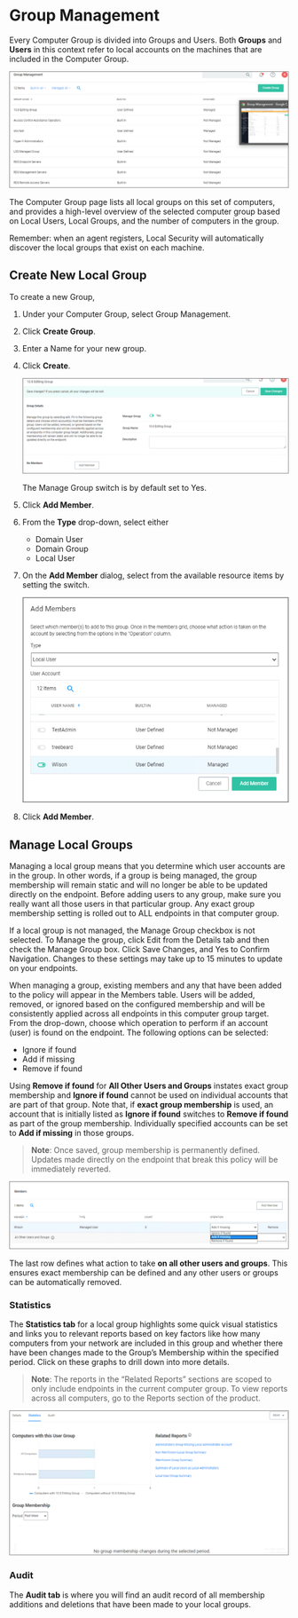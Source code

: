 [title]: # (Group Management)
[tags]: # (local security,local groups)
[priority]: # (3)
# Group Management

Every Computer Group is divided into Groups and Users. Both __Groups__ and __Users__ in this context refer to local accounts on the machines that are included in the Computer Group.

![local](images/gr-mgmt.png "Group Management")

The Computer Group page lists all local groups on this set of computers, and provides a high-level overview of the selected computer group based on Local Users, Local Groups, and the number of computers in the group.

Remember: when an agent registers, Local Security will automatically discover the local groups that exist on each machine.

## Create New Local Group

To create a new Group,

1. Under your Computer Group, select Group Management.
1. Click __Create Group__.
1. Enter a Name for your new group.
1. Click __Create__.

   ![Local Group](images/ls-home-cg.png "New Local Group")

   The Manage Group switch is by default set to Yes.
1. Click __Add Member__.
1. From the __Type__ drop-down, select either
   * Domain User
   * Domain Group
   * Local User
1. On the __Add Member__ dialog, select from the available resource items by setting the switch.

   ![member](images/add-member.png "Add Member from list")
1. Click __Add Member__.

## Manage Local Groups

Managing a local group means that you determine which user accounts are in the group. In other words, if a group is being managed, the group membership will remain static and will no longer be able to be updated directly on the endpoint. Before adding users to any group, make sure you really want all those users in that particular group. Any exact group membership setting is rolled out to ALL endpoints in that computer group.

If a local group is not managed, the Manage Group checkbox is not selected. To Manage the group, click Edit from the Details tab and then check the Manage Group box. Click Save Changes, and Yes to Confirm Navigation. Changes to these settings may take up to 15 minutes to update on your endpoints.

When managing a group, existing members and any that have been added to the policy will appear in the Members table. Users will be added, removed, or ignored based on the configured membership and will be consistently applied across all endpoints in this computer group target. From the drop-down, choose which operation to perform if an account (user) is found on the endpoint. The following options can be selected:

* Ignore if found
* Add if missing
* Remove if found

Using __Remove if found__ for __All Other Users and Groups__ instates exact group membership and __Ignore if found__ cannot be used on individual accounts that are part of that group. Note that, if __exact group membership__ is used, an account that is initially listed as __Ignore if found__ switches to __Remove if found__ as part of the group membership. Individually specified accounts can be set to __Add if missing__ in those groups.  

>**Note**: Once saved, group membership is permanently defined. Updates made directly on the endpoint that break this policy will be immediately reverted.

![options](images/add-member-2.png "Group Member Management options")

The last row defines what action to take __on all other users and groups__. This ensures exact membership can be defined and any other users or groups can be automatically removed.

### Statistics

The __Statistics tab__ for a local group highlights some quick visual statistics and links you to relevant reports based on key factors like how many computers from your network are included in this group and whether there have been changes made to the Group’s Membership within the specified period. Click on these graphs to drill down into more details.

>**Note**: The reports in the “Related Reports” sections are scoped to only include endpoints in the current computer group. To view reports across all computers, go to the Reports section of the product.

![statistics](images/ls-statistics-lg.png "Statistics for Local Group")

### Audit

The __Audit tab__ is where you will find an audit record of all membership additions and deletions that have been made to your local groups.
